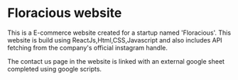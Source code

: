 # Floracious website

This is a E-commerce website created for a startup named 'Floracious'. This website is build using ReactJs,Html,CSS,Javascript and also includes API fetching from the company's
official instagram handle.

The contact us page in the website is linked with an external google sheet completed using google scripts.


